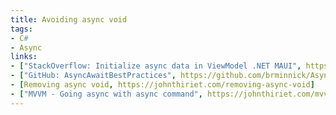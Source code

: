 ```yaml
---
title: Avoiding async void
tags:
- C#
- Async
links:
- ["StackOverflow: Initialize async data in ViewModel .NET MAUI", https://stackoverflow.com/questions/75327214/initialize-async-data-in-viewmodel-net-maui]
- ["GitHub: AsyncAwaitBestPractices", https://github.com/brminnick/AsyncAwaitBestPractices]
- [Removing async void, https://johnthiriet.com/removing-async-void]
- ["MVVM - Going async with async command", https://johnthiriet.com/mvvm-going-async-with-async-command]
---
```

